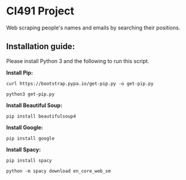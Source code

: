 # CI491 Project

Web scraping people's names and emails by searching their positions.

## Installation guide:

Please install Python 3 and the following to run this script.

**Install Pip:**

```
curl https://bootstrap.pypa.io/get-pip.py -o get-pip.py

python3 get-pip.py
```

**Install Beautiful Soup:**

```
pip install beautifulsoup4
```

**Install Google:**

```
pip install google
```

**Install Spacy:**

```
pip install spacy

python -m spacy download en_core_web_sm
```
